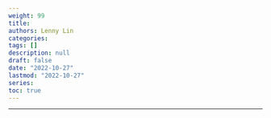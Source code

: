 ```yaml
---
weight: 99
title: 
authors: Lenny Lin
categories: 
tags: []
description: null
draft: false
date: "2022-10-27"
lastmod: "2022-10-27"
series: 
toc: true
---
```


<!--more-->
---


